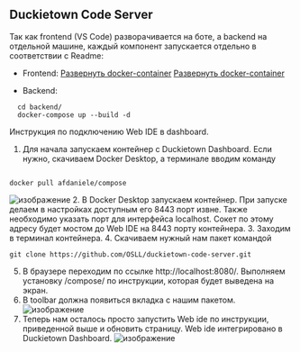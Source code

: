 ## Duckietown Code Server

Так как frontend (VS Code) разворачивается на боте, а backend на отдельной машине, каждый компонент запускается отдельно в соответствии с Readme:

- Frontend: 
 [Развернуть docker-container](https://github.com/OSLL/duckietown-code-server/blob/dev/frontend/README.md) [Развернуть docker-container](https://github.com/OSLL/duckietown-code-server/blob/dev/frontend/README.md)
  
- Backend: 
```
  cd backend/
  docker-compose up --build -d
```

Инструкция по подключению Web IDE в dashboard.
1. Для начала запускаем контейнер с Duckietown Dashboard. Если нужно, скачиваем Docker Desktop, а терминале вводим команду 
```

docker pull afdaniele/compose
```
![изображение](https://user-images.githubusercontent.com/55065701/170989932-5ac03b20-6225-4016-a9ea-f54fe20a68ca.png)
2. В Docker Desktop запускаем контейнер. При запуске делаем в настройках доступным его 8443 порт извне. Также необходимо указать порт для интерфейса localhost. Сокет по этому адресу будет мостом до Web IDE на 8443 порту контейнера. 
3. Заходим в терминал контейнера. 
4. Скачиваем нужный нам пакет командой 
```
git clone https://github.com/OSLL/duckietown-code-server.git
```
5. В браузере переходим по ссылке http://localhost:8080/. Выполняем установку /compose/ по инструкции, которая будет выведена на экран. 
6. В toolbar должна появиться вкладка с нашим пакетом. 
![изображение](https://user-images.githubusercontent.com/55065701/170998722-3e16617e-b1a1-46c6-bf52-c2be68c5773a.png)
7. Теперь нам осталось просто запустить Web ide по инструкции, приведенной выше и обновить страницу. 
Web ide интегрировано в Duckietown Dashboard.
![изображение](https://user-images.githubusercontent.com/55065701/170999357-b435f122-e5d8-45a5-8fac-c8dd8bcc3ace.png)
